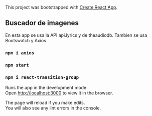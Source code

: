 This project was bootstrapped with [Create React App](https://github.com/facebook/create-react-app).

## Buscador de imagenes
En esta app se usa la API api.lyrics y de theaudiodb.
Tambien se usa Bootswatch y Axios
### `npm i axios`
### `npm start`
### `npm i react-transition-group `

Runs the app in the development mode.<br />
Open [http://localhost:3000](http://localhost:3000) to view it in the browser.

The page will reload if you make edits.<br />
You will also see any lint errors in the console.
